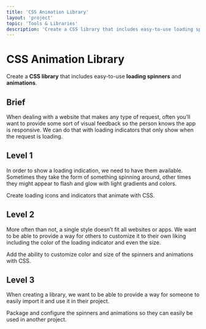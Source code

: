 ```yaml
---
title: 'CSS Animation Library'
layout: 'project'
topic: 'Tools & Libraries'
description: 'Create a CSS library that includes easy-to-use loading spinners and animations.'
---
```



# CSS Animation Library

Create a <strong className="color-blue">CSS library</strong> that includes easy-to-use <strong className="color-purple">loading spinners</strong> and <strong className="color-purple">animations</strong>.

## Brief

When dealing with a website that makes any type of request, often you’ll want to provide some sort of visual feedback so the person knows the app is responsive. We can do that with loading indicators that only show when the request is loading.

## Level 1

In order to show a loading indication, we need to have them available. Sometimes they take the form of something spinning around, other times they might appear to flash and glow with light gradients and colors.

Create loading icons and indicators that animate with CSS.

## Level 2

More often than not, a single style doesn’t fit all websites or apps. We want to be able to provide a way for others to customize it to their own liking including the color of the loading indicator and even the size.

Add the ability to customize color and size of the spinners and animations with CSS.

## Level 3

When creating a library, we want to be able to provide a way for someone to easily import it and use it in their project.

Package and configure the spinners and animations so they can easily be used in another project.


